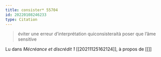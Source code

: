 ```yaml
---
title: consister* 55704
id: 20220108246233
type: Citation
---
```


> éviter une erreur d’interprétation quiconsisteraità poser que l’âme sensitive

Lu dans *Mécréance et discrédit 1* [[20211125162124]], à propos de [[]]